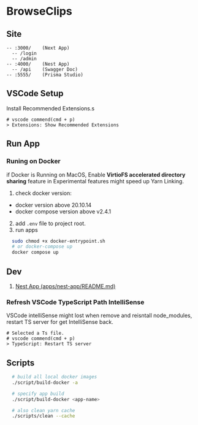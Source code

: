 # BrowseClips

## Site

```
-- :3000/    (Next App)
  -- /login
  -- /admin
-- :4000/    (Nest App)
  -- /api    (Swagger Doc)
-- :5555/    (Prisma Studio)
```

## VSCode Setup

Install Recommended Extensions.s

```
# vscode commend(cmd + p)
> Extensions: Show Recommended Extensions
```

## Run App

### Runing on Docker

if Docker is Running on MacOS, Enable **VirtioFS accelerated directory sharing** feature in Experimental features might speed up Yarn Linking.

1. check docker version:
  * docker version above 20.10.14
  * docker compose version above v2.4.1
2. add `.env` file to project root.
3. run apps
```sh
  sudo chmod +x docker-entrypoint.sh
  # or docker-compose up
  docker compose up
```

## Dev

1. [Nest App (apps/nest-app/README.md)](apps/nest-app/README.md)

### Refresh VSCode TypeScript Path IntelliSense

VSCode intelliSense might lost when remove and reisntall node_modules, restart TS server for get IntelliSense back.

```
# Selected a Ts file.
# vscode commend(cmd + p)
> TypeScript: Restart TS server
```

## Scripts

```sh
  # build all local docker images
  ./script/build-docker -a

  # specify app build
  ./script/build-docker <app-name>

  # also clean yarn cache
  ./scripts/clean --cache
```
